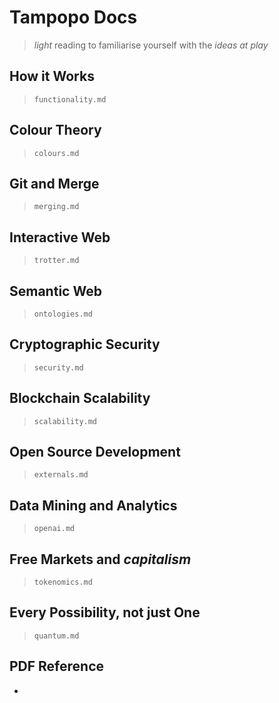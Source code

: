# Tampopo Docs
> _light_ reading to familiarise yourself with the _ideas at play_

## How it Works
> `functionality.md`

## Colour Theory
> `colours.md`

## Git and Merge
> `merging.md`

## Interactive Web
> `trotter.md`

## Semantic Web
> `ontologies.md`

## Cryptographic Security
> `security.md`

## Blockchain Scalability
> `scalability.md`

## Open Source Development
> `externals.md`

## Data Mining and Analytics
> `openai.md`

## Free Markets and _capitalism_
> `tokenomics.md`

## Every Possibility, not just One
> `quantum.md`

## PDF Reference

- 